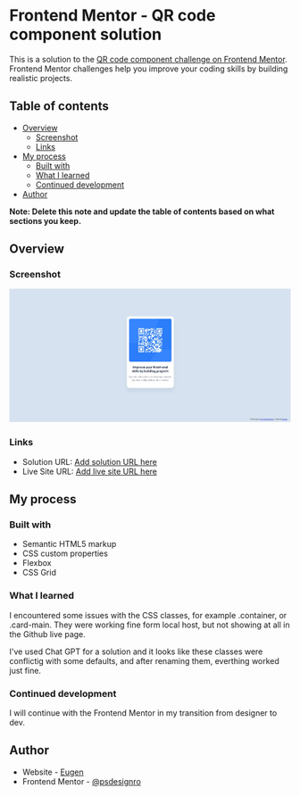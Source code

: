 # Frontend Mentor - QR code component solution

This is a solution to the [QR code component challenge on Frontend Mentor](https://www.frontendmentor.io/challenges/qr-code-component-iux_sIO_H). Frontend Mentor challenges help you improve your coding skills by building realistic projects. 

## Table of contents

- [Overview](#overview)
  - [Screenshot](#screenshot)
  - [Links](#links)
- [My process](#my-process)
  - [Built with](#built-with)
  - [What I learned](#what-i-learned)
  - [Continued development](#continued-development)
 - [Author](#author)

**Note: Delete this note and update the table of contents based on what sections you keep.**

## Overview

### Screenshot

![](https://github.com/psdesignro/qr-code-challenge/blob/main/images/screenshot.jpg)

### Links

- Solution URL: [Add solution URL here](https://github.com/psdesignro/qr-code-challenge)
- Live Site URL: [Add live site URL here](https://psdesignro.github.io/qr-code-challenge/)

## My process

### Built with

- Semantic HTML5 markup
- CSS custom properties
- Flexbox
- CSS Grid


### What I learned

I encountered some issues with the CSS classes, for example .container, or .card-main. They were working fine form local host, but not showing at all in the Github live page. 

I've used Chat GPT for a solution and it looks like these classes were conflictig with some defaults, and after renaming them, everthing worked just fine.



### Continued development

I will continue with the Frontend Mentor in my transition from designer to dev.



## Author

- Website - [Eugen](https://github.com/psdesignro)
- Frontend Mentor - [@psdesignro](https://www.frontendmentor.io/profile/psdesignro)
